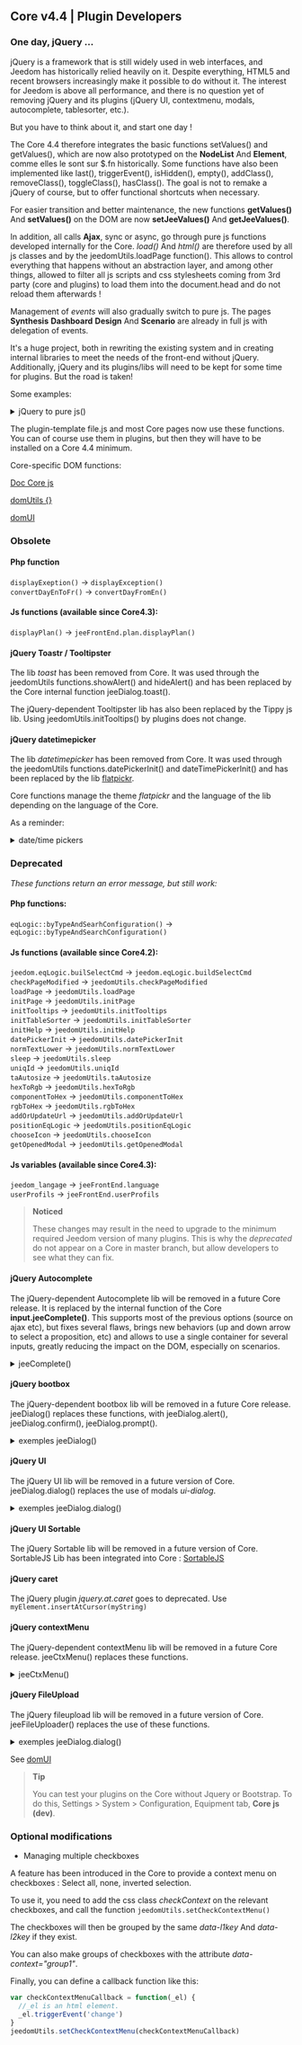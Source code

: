 ## Core v4.4 | Plugin Developers

### One day, jQuery ...

jQuery is a framework that is still widely used in web interfaces, and Jeedom has historically relied heavily on it. Despite everything, HTML5 and recent browsers increasingly make it possible to do without it. The interest for Jeedom is above all performance, and there is no question yet of removing jQuery and its plugins (jQuery UI, contextmenu, modals, autocomplete, tablesorter, etc.).

But you have to think about it, and start one day !

The Core 4.4 therefore integrates the basic functions setValues() and getValues(), which are now also prototyped on the **NodeList** And **Element**, comme elles le sont sur $.fn historically. Some functions have also been implemented like last(), triggerEvent(), isHidden(), empty(), addClass(), removeClass(), toggleClass(), hasClass(). The goal is not to remake a jQuery of course, but to offer functional shortcuts when necessary.

For easier transition and better maintenance, the new functions **getValues()** And **setValues()** on the DOM are now **setJeeValues()** And **getJeeValues()**.

In addition, all calls **Ajax**, sync or async, go through pure js functions developed internally for the Core. *load()* And *html()* are therefore used by all js classes and by the jeedomUtils.loadPage function(). This allows to control everything that happens without an abstraction layer, and among other things, allowed to filter all js scripts and css stylesheets coming from 3rd party (core and plugins) to load them into the document.head and do not reload them afterwards !

Management of *events* will also gradually switch to pure js. The pages **Synthesis** **Dashboard** **Design** And **Scenario** are already in full js with delegation of events.

It's a huge project, both in rewriting the existing system and in creating internal libraries to meet the needs of the front-end without jQuery. Additionally, jQuery and its plugins/libs will need to be kept for some time for plugins. But the road is taken!

Some examples:

<details>

  <summary markdown="span">jQuery to pure js()</summary>

  ~~~ js
  {% raw %}
  //jQuery:
  $('#table_objectSummary tbody').append(tr)
  $('#table_objectSummary tbody tr').last().setValues(_summary, '.objectSummaryAttr')

  //Pure js:
  document.querySelector('#table_objectSummary tbody').insertAdjacentHTML('beforeend', tr)
  document.querySelectorAll('#table_objectSummary tbody tr').last().setJeeValues(_summary, '.objectSummaryAttr')

  //jQuery:
  var eqId = $('.eqLogicAttr[data-l1key=id]').value()
  var config = $('#config').getValues('.configKey')[0]
  var expression = $(this).closest('.actionOnMessage').getValues('.expressionAttr')

  //Pure js:
  var eqId = document.querySelector('.eqLogicAttr[data-l1key="id"]').jeeValue()
  var config = document.getElementById('config').getJeeValues('.configKey')[0]
  var expression = this.closest('.actionOnMessage').getJeeValues('.expressionAttr')

  //jQuery:
  addMyTr: function(_data) {
    var tr = '>'
    tr += '>'
    tr += '>'
    tr += '>'
    let newRow = $(tr)
    newRow.setValues(data, '.mytrDataAttr')
    $('#table_stuff tbody').append(newRow)
    //return newRow
  }

  //Pure js:
  addMyTr: function(_data) {
    var tr = '>'
    tr += '>'
    tr += '>'
    tr += '>'
    let newRow = document.createElement('tr')
    newRow.innerHTML = tr
    newRow.setJeeValues(_data, '.mytrDataAttr')
    document.getElementById('table_stuff').querySelector('tbody').appendChild(newRow)
    //return newRow
  }

  //jQuery:
  $(function(){
    console.log('Dom ready!')
  })

  //Core js:
  domUtils(function(){
    console.log('Dom ready!')
  })

  {% endraw %}
  ~~~

</details>

The plugin-template file.js and most Core pages now use these functions. You can of course use them in plugins, but then they will have to be installed on a Core 4.4 minimum.

Core-specific DOM functions:

[Doc Core js](/en_US/dev/corejs/index)

[domUtils {}](https://github.com/jeedom/core/blob/alpha/core/dom/dom.utils.js)

[domUI](https://github.com/jeedom/core/blob/alpha/core/dom/dom.ui.js)



### Obsolete

#### Php function

`displayExeption()` -> `displayException()`  
`convertDayEnToFr()` -> `convertDayFromEn()`

#### Js functions (available since Core4.3):

`displayPlan()` -> `jeeFrontEnd.plan.displayPlan()`

#### jQuery Toastr / Tooltipster

The lib *toast* has been removed from Core. It was used through the jeedomUtils functions.showAlert() and hideAlert() and has been replaced by the Core internal function jeeDialog.toast().

The jQuery-dependent Tooltipster lib has also been replaced by the Tippy js lib. Using jeedomUtils.initTooltips() by plugins does not change.

#### jQuery datetimepicker

The lib *datetimepicker* has been removed from Core. It was used through the jeedomUtils functions.datePickerInit() and dateTimePickerInit() and has been replaced by the lib [flatpickr](https://flatpickr.js.org/).

Core functions manage the theme *flatpickr* and the language of the lib depending on the language of the Core.

As a reminder:

<details>

  <summary markdown="span">date/time pickers</summary>

  ~~~ html
  {% raw %}
  <input id="myDate" class="in_datepicker"/>
  <input id="myTime" class="in_timepicker"/>
  <input id="myCustomDatetime"/>
  {% endraw %}
  ~~~

  ~~~ js
  {% raw %}
  jeedomUtils.datePickerInit() //Init all input.in_datepicker
  jeedomUtils.dateTimePickerInit() //Init all input.in_timepicker

  jeedomUtils.datePickerInit('Ymd H:i:00', '#myCustomDatetime') //Will init myCustomDatetime input with custom format
  {% endraw %}
  ~~~

</details>



### Deprecated

*These functions return an error message, but still work:*

#### Php functions:

`eqLogic::byTypeAndSearhConfiguration()` -> `eqLogic::byTypeAndSearchConfiguration()`  

#### Js functions (available since Core4.2):

`jeedom.eqLogic.builSelectCmd` -> `jeedom.eqLogic.buildSelectCmd`  
`checkPageModified` -> `jeedomUtils.checkPageModified`  
`loadPage` -> `jeedomUtils.loadPage`  
`initPage` -> `jeedomUtils.initPage`  
`initTooltips` -> `jeedomUtils.initTooltips`  
`initTableSorter` -> `jeedomUtils.initTableSorter`  
`initHelp` -> `jeedomUtils.initHelp`  
`datePickerInit` -> `jeedomUtils.datePickerInit`  
`normTextLower` -> `jeedomUtils.normTextLower`  
`sleep` -> `jeedomUtils.sleep`  
`uniqId` -> `jeedomUtils.uniqId`  
`taAutosize` -> `jeedomUtils.taAutosize`  
`hexToRgb` -> `jeedomUtils.hexToRgb`  
`componentToHex` -> `jeedomUtils.componentToHex`  
`rgbToHex` -> `jeedomUtils.rgbToHex`  
`addOrUpdateUrl` -> `jeedomUtils.addOrUpdateUrl`  
`positionEqLogic` -> `jeedomUtils.positionEqLogic`  
`chooseIcon` -> `jeedomUtils.chooseIcon`  
`getOpenedModal` -> `jeedomUtils.getOpenedModal`  

#### Js variables (available since Core4.3):

`jeedom_langage` -> `jeeFrontEnd.language`  
`userProfils` -> `jeeFrontEnd.userProfils`

> **Noticed**
>
> These changes may result in the need to upgrade to the minimum required Jeedom version of many plugins. This is why the *deprecated* do not appear on a Core in master branch, but allow developers to see what they can fix.

#### jQuery Autocomplete

The jQuery-dependent Autocomplete lib will be removed in a future Core release. It is replaced by the internal function of the Core **input.jeeComplete()**. This supports most of the previous options (source on ajax etc), but fixes several flaws, brings new behaviors (up and down arrow to select a proposition, etc) and allows to use a single container for several inputs, greatly reducing the impact on the DOM, especially on scenarios.

<details>

  <summary markdown="span">jeeComplete()</summary>

  ~~~ js
  {% raw %}
  //jQuery:
  $('input.auto').autocomplete({
    minLength: 1,
    source: dataArray
  })

  //Core js:
  document.querySelector('input.auto').jeeComplete({
    minLength: 1,
    source: dataArray
  })
  {% endraw %}
  ~~~

</details>

#### jQuery bootbox

The jQuery-dependent bootbox lib will be removed in a future Core release. jeeDialog() replaces these functions, with jeeDialog.alert(), jeeDialog.confirm(), jeeDialog.prompt().

<details>

  <summary markdown="span">exemples jeeDialog()</summary>

  ~~~ js
  {% raw %}
  if (condition) {
    jeeDialog.alert('This is wrong dude!')
    return
  }

  jeeDialog.prompt('Enter new name:', function(result) {
    if (result !== null) {
      //Do stuff
    }
  })

  jeeDialog.confirm('Do you really want to delete this?', function(result) {
    if (result) {
      //Do stuff
    } else {
      //Do other stuff
    }
  })

  {% endraw %}
  ~~~

</details>

#### jQuery UI

The jQuery UI lib will be removed in a future version of Core. jeeDialog.dialog() replaces the use of modals *ui-dialog*.

<details>

  <summary markdown="span">exemples jeeDialog.dialog()</summary>

  ~~~ js
  {% raw %}
  //jQuery UI:
  $('#md_modal').dialog({
    title: "{{System administration}}"
  }).load('index.php?v=d&modal=system.action').dialog('open')

  //Core jeeDialog:
  jeeDialog.dialog({
    title: '{{System administration}}',
    contentUrl: 'index.php?v=d&modal=system.action'
  })

  {% endraw %}
  ~~~

</details>

#### jQuery UI Sortable

The jQuery Sortable lib will be removed in a future version of Core.
SortableJS Lib has been integrated into Core : [SortableJS](http://sortablejs.github.io/Sortable/)

#### jQuery caret

The jQuery plugin *jquery.at.caret* goes to deprecated. Use `myElement.insertAtCursor(myString)`

#### jQuery contextMenu

The jQuery-dependent contextMenu lib will be removed in a future Core release. jeeCtxMenu() replaces these functions.

<details>

  <summary markdown="span">jeeCtxMenu()</summary>

  ~~~ js
  {% raw %}
  var myCtxMenu = new jeeCtxMenu({
    selector: '.nav.nav-tabs li', //Required!
    appendTo: 'div#div_pageContainer',
    className: '', //Added to menu container
    items: {
      uniqueNameID: {
        name: '{{My item}}',
        isHtmlName: false,
        icon: 'fas fa-cogs',
        className: '', //Added to item container
        callback: function(key, opt) { //Item callback
        }
      },
      sep1: '-----',
    },
    callback: function(key, opt) { //Default callback if not set on item
    }
    //isDisable: false,
    /*
    events: {
      show: function(opt) {
      },
      hide: function(opt) {
      }
    },
    */
    /*
    build: function(trigger) {
      var contextmenuitems = {}
      return {
        callback: function(key, options, event) {
          //Set items...
        }
      },
      items: contextmenuitems
    },
    position: function(opt, x, y) {
    },
    */
  })

  {% endraw %}
  ~~~

</details>

#### jQuery FileUpload

The jQuery fileupload lib will be removed in a future version of Core. jeeFileUploader() replaces the use of these functions.

<details>

  <summary markdown="span">exemples jeeDialog.dialog()</summary>

  ~~~ js
  {% raw %}
  //jQuery UI:
  $('#bt_uploadImage').fileupload({
    url: 'core/ajax/plan.ajax.php?action=uploadImage&id=' + id
    dataType: 'json',
    done: function(event, data) {
      //Do stuff
    }
  })

  //Core jeeFileUploader:
  new jeeFileUploader({
    fileInput: document.getElementById('bt_uploadImg'),
    url: 'core/ajax/plan.ajax.php?action=uploadImage&id=' + id
    /*
    add: function(event, data) {
      let currentPath = document.getElementById('bt_uploadImg').getAttribute('data-path')
      data.url = 'core/ajax/jeedom.ajax.php?action=uploadImageIcon&filepath=' + currentPath
      data.submit()
    },
    */
    done: function(event, data) {
      //Do stuff
    }
  })

  {% endraw %}
  ~~~

</details>

See [domUI](https://github.com/jeedom/core/blob/alpha/core/dom/dom.ui.js)

> **Tip**
>
> You can test your plugins on the Core without Jquery or Bootstrap. To do this, Settings > System > Configuration, Equipment tab, **Core js (dev)**.

### Optional modifications

- Managing multiple checkboxes

A feature has been introduced in the Core to provide a context menu on checkboxes : Select all, none, inverted selection.

To use it, you need to add the css class *checkContext* on the relevant checkboxes, and call the function ``jeedomUtils.setCheckContextMenu()``

The checkboxes will then be grouped by the same *data-l1key* And *data-l2key* if they exist.

You can also make groups of checkboxes with the attribute *data-context="group1"*.

Finally, you can define a callback function like this:

````js
var checkContextMenuCallback = function(_el) {
  //_el is an html element.
  _el.triggerEvent('change')
}
jeedomUtils.setCheckContextMenu(checkContextMenuCallback)
````

